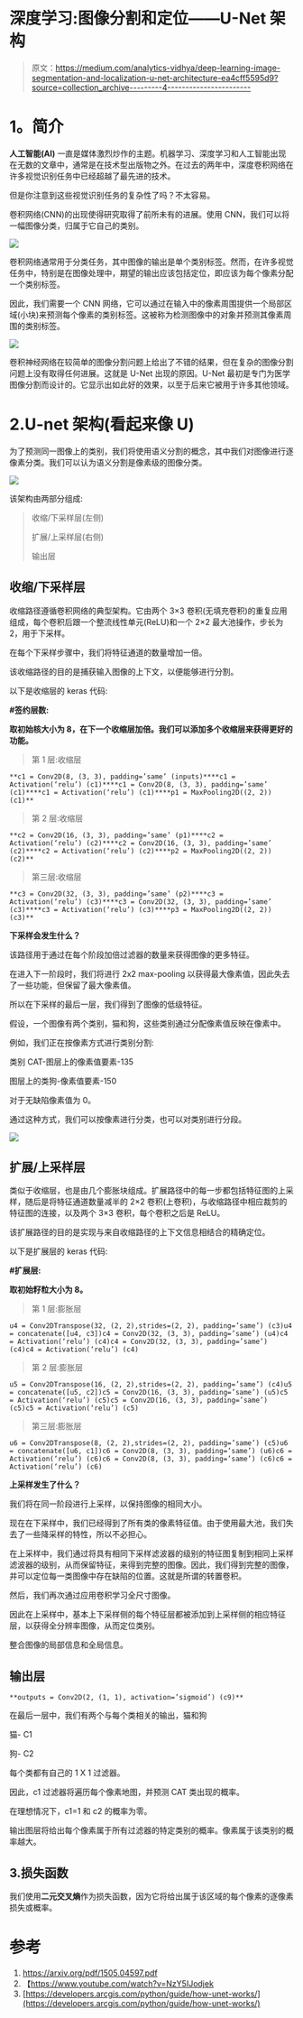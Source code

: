 # 深度学习:图像分割和定位——U-Net 架构

> 原文：<https://medium.com/analytics-vidhya/deep-learning-image-segmentation-and-localization-u-net-architecture-ea4cff5595d9?source=collection_archive---------4----------------------->

# **1。简介**

**人工智能(AI)** 一直是媒体激烈炒作的主题。机器学习、深度学习和人工智能出现在无数的文章中，通常是在技术型出版物之外。在过去的两年中，深度卷积网络在许多视觉识别任务中已经超越了最先进的技术。

但是你注意到这些视觉识别任务的复杂性了吗？不太容易。

卷积网络(CNN)的出现使得研究取得了前所未有的进展。使用 CNN，我们可以将一幅图像分类，归属于它自己的类别。

![](img/b322185b5ba39d83e377fe4ee00ce128.png)

卷积网络通常用于分类任务，其中图像的输出是单个类别标签。然而，在许多视觉任务中，特别是在图像处理中，期望的输出应该包括定位，即应该为每个像素分配一个类别标签。

因此，我们需要一个 CNN 网络，它可以通过在输入中的像素周围提供一个局部区域(小块)来预测每个像素的类别标签。这被称为检测图像中的对象并预测其像素周围的类别标签。

![](img/8c2024804f646b5b131d3efa74473300.png)

卷积神经网络在较简单的图像分割问题上给出了不错的结果，但在复杂的图像分割问题上没有取得任何进展。这就是 U-Net 出现的原因。U-Net 最初是专门为医学图像分割而设计的。它显示出如此好的效果，以至于后来它被用于许多其他领域。

# 2.U-net 架构(看起来像 U)

为了预测同一图像上的类别，我们将使用语义分割的概念，其中我们对图像进行逐像素分类。我们可以认为语义分割是像素级的图像分类。

![](img/1879fd46db9ce76b06e9b8aeb1c8d377.png)

该架构由两部分组成:

> 收缩/下采样层(左侧)
> 
> 扩展/上采样层(右侧)
> 
> 输出层

## 收缩/下采样层

收缩路径遵循卷积网络的典型架构。它由两个 3×3 卷积(无填充卷积)的重复应用组成，每个卷积后跟一个整流线性单元(ReLU)和一个 2×2 最大池操作，步长为 2，用于下采样。

在每个下采样步骤中，我们将特征通道的数量增加一倍。

该收缩路径的目的是捕获输入图像的上下文，以便能够进行分割。

以下是收缩层的 keras 代码:

**#签约层数:**

**取初始核大小为 8，在下一个收缩层加倍。我们可以添加多个收缩层来获得更好的功能。**

> 第 1 层:收缩层

```
**c1 = Conv2D(8, (3, 3), padding=’same’ (inputs)****c1 = Activation(‘relu’) (c1)****c1 = Conv2D(8, (3, 3), padding=’same’ (c1)****c1 = Activation(‘relu’) (c1)****p1 = MaxPooling2D((2, 2)) (c1)**
```

> 第 2 层:收缩层

```
**c2 = Conv2D(16, (3, 3), padding=’same’ (p1)****c2 = Activation(‘relu’) (c2)****c2 = Conv2D(16, (3, 3), padding=’same’ (c2)****c2 = Activation(‘relu’) (c2)****p2 = MaxPooling2D((2, 2)) (c2)**
```

> 第三层:收缩层

```
**c3 = Conv2D(32, (3, 3), padding=’same’ (p2)****c3 = Activation(‘relu’) (c3)****c3 = Conv2D(32, (3, 3), padding=’same’ (c3)****c3 = Activation(‘relu’) (c3)****p3 = MaxPooling2D((2, 2)) (c3)**
```

**下采样会发生什么？**

该路径用于通过在每个阶段加倍过滤器的数量来获得图像的更多特征。

在进入下一阶段时，我们将进行 2x2 max-pooling 以获得最大像素值，因此失去了一些功能，但保留了最大像素值。

所以在下采样的最后一层，我们得到了图像的低级特征。

假设，一个图像有两个类别，猫和狗，这些类别通过分配像素值反映在像素中。

例如，我们正在按像素方式进行类别分割:

类别 CAT-图层上的像素值要素-135

图层上的类狗-像素值要素-150

对于无缺陷像素值为 0。

通过这种方式，我们可以按像素进行分类，也可以对类别进行分段。

![](img/2e24e0dc4d2ecc8fd947f9b0b07fbe6f.png)

## 扩展/上采样层

类似于收缩层，也是由几个膨胀块组成。扩展路径中的每一步都包括特征图的上采样，随后是将特征通道数量减半的 2×2 卷积(上卷积)，与收缩路径中相应裁剪的特征图的连接，以及两个 3×3 卷积，每个卷积之后是 ReLU。

该扩展路径的目的是实现与来自收缩路径的上下文信息相结合的精确定位。

以下是扩展层的 keras 代码:

**#扩展层:**

**取初始籽粒大小为 8。**

> 第 1 层:膨胀层

```
u4 = Conv2DTranspose(32, (2, 2),strides=(2, 2), padding=’same’) (c3)u4 = concatenate([u4, c3])c4 = Conv2D(32, (3, 3), padding=’same’) (u4)c4 = Activation(‘relu’) (c4)c4 = Conv2D(32, (3, 3), padding=’same’) (c4)c4 = Activation(‘relu’) (c4)
```

> 第 2 层:膨胀层

```
u5 = Conv2DTranspose(16, (2, 2),strides=(2, 2), padding=’same’) (c4)u5 = concatenate([u5, c2])c5 = Conv2D(16, (3, 3), padding=’same’) (u5)c5 = Activation(‘relu’) (c5)c5 = Conv2D(16, (3, 3), padding=’same’) (c5)c5 = Activation(‘relu’) (c5)
```

> 第三层:膨胀层

```
u6 = Conv2DTranspose(8, (2, 2),strides=(2, 2), padding=’same’) (c5)u6 = concatenate([u6, c1])c6 = Conv2D(8, (3, 3), padding=’same’) (u6)c6 = Activation(‘relu’) (c6)c6 = Conv2D(8, (3, 3), padding=’same’) (c6)c6 = Activation(‘relu’) (c6)
```

**上采样发生了什么？**

我们将在同一阶段进行上采样，以保持图像的相同大小。

现在在下采样中，我们已经得到了所有类的像素特征值。由于使用最大池，我们失去了一些降采样的特性，所以不必担心。

在上采样中，我们通过将具有相同下采样滤波器的级别的特征图复制到相同上采样滤波器的级别，从而保留特征，来得到完整的图像。因此，我们得到完整的图像，并可以定位每一类图像中存在缺陷的位置。这就是所谓的转置卷积。

然后，我们再次通过应用卷积学习全尺寸图像。

因此在上采样中，基本上下采样侧的每个特征层都被添加到上采样侧的相应特征层，以获得全分辨率图像，从而定位类别。

整合图像的局部信息和全局信息。

## 输出层

```
**outputs = Conv2D(2, (1, 1), activation=’sigmoid’) (c9)**
```

在最后一层中，我们有两个与每个类相关的输出，猫和狗

猫- C1

狗- C2

每个类都有自己的 1 X 1 过滤器。

因此，c1 过滤器将遍历每个像素地图，并预测 CAT 类出现的概率。

在理想情况下，c1=1 和 c2 的概率为零。

输出图层将给出每个像素属于所有过滤器的特定类别的概率。像素属于该类别的概率越大。

## 3.损失函数

我们使用**二元交叉熵**作为损失函数，因为它将给出属于该区域的每个像素的逐像素损失或概率。

# 参考

1.  https://arxiv.org/pdf/1505.04597.pdf
2.  【https://www.youtube.com/watch?v=NzY5IJodjek 
3.  [https://developers.arcgis.com/python/guide/how-unet-works/](https://developers.arcgis.com/python/guide/how-unet-works/)